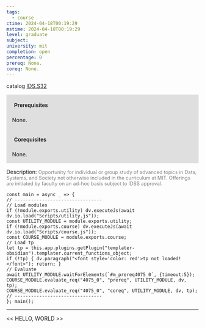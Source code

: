 ```yaml
---
tags:
  - course
ctime: 2024-04-18T00:19:29
mstime: 2024-04-18T00:19:29
level: graduate
subject: 
university: mit
completion: open
percentage: 0
prereq: None.
coreq: None.
---
```


catalog [IDS.S32](http://student.mit.edu/catalog/mIDSa.html#IDS.S32)

<span style="display: block; padding: 15px; background-color: rgb(100, 100, 100, 0.2);"><font id="m_prereq4075_0" style="display: block; font-family: Arial, sans-serif; font-weight: bold; padding: 5px">Prerequisites</font><br><span id="prereq4075_0">None.</span></span>
<span style="display: block; padding: 15px; background-color: rgb(100, 100, 100, 0.2);"><font id="m_coreq4075_0" style="display: block; font-family: Arial, sans-serif; font-weight: bold; padding: 5px">Corequisites</font><br><span id="coreq4075_0">None.</span></span>

<font style="">Description:</font>
<font style="color: grey; font-size: 0.8rem;">Opportunity for individual or group study of advanced topics in Data, Systems, and Society not otherwise included in the curriculum at MIT. Offerings are initiated by faculty on an ad-hoc basis subject to IDSS approval.</font>

```dataviewjs
const main = async _ => {
// --------------------------------
// Load modules
if (!module.exports.utility) dv.executeJs(await dv.io.load("Scripts/utility.js"));
const UTILITY_MODULE = module.exports.utility;
if (!module.exports.course) dv.executeJs(await dv.io.load("Scripts/course.js"));
const COURSE_MODULE = module.exports.course;
// Load tp
let tp = this.app.plugins.getPlugin("templater-obsidian").templater.current_functions_object;
if (!tp) { dv.paragraph("<font style='color: red'>tp not loaded!</font>"); return; }
// Evaluate
await UTILITY_MODULE.waitForElements(`#m_prereq4075_0`, {timeout:5});
COURSE_MODULE.evaluate_req("4075_0", "prereq", UTILITY_MODULE, dv, tp);
COURSE_MODULE.evaluate_req("4075_0", "coreq", UTILITY_MODULE, dv, tp);
// --------------------------------
}; main();
```

---

<< HELLO, WORLD >>
